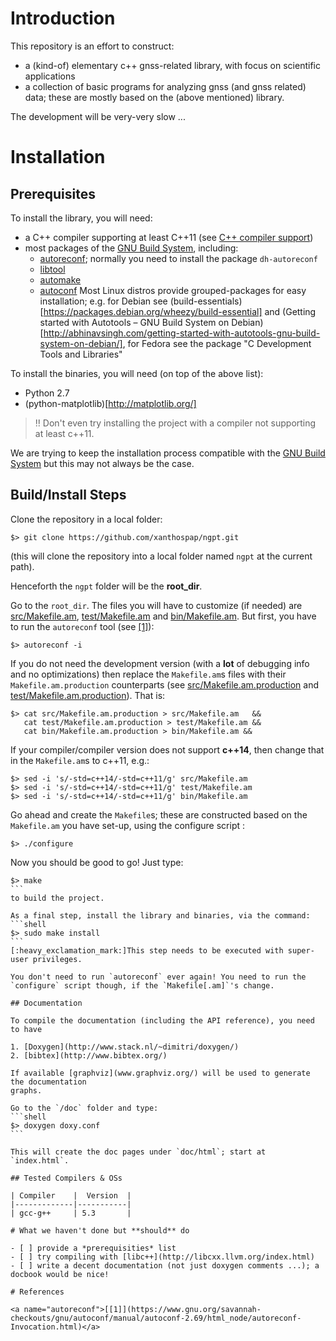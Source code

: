 # Introduction

This repository is an effort to construct:

* a (kind-of) elementary c++ gnss-related library, with focus on scientific applications
* a collection of basic programs for analyzing gnss (and gnss related) data; these are
mostly based on the (above mentioned) library.

The development will be very-very slow ...

# Installation

## Prerequisites

To install the library, you will need:

* a C++ compiler supporting at least C++11 (see [C++ compiler support](http://en.cppreference.com/w/cpp/compiler_support))
* most packages of the [GNU Build System](https://en.wikipedia.org/wiki/GNU_build_system),
including:
    * [autoreconf](http://linuxcommand.org/man_pages/autoreconf1.html); normally you need
    to install the package `dh-autoreconf`
    * [libtool](http://www.gnu.org/software/libtool/)
    * [automake](https://www.gnu.org/software/automake/)
    * [autoconf](http://www.gnu.org/software/autoconf/autoconf.html)
Most Linux distros provide grouped-packages for easy installation; e.g. for Debian 
see (build-essentials)[https://packages.debian.org/wheezy/build-essential] 
and (Getting started with Autotools – GNU Build System on Debian)[http://abhinavsingh.com/getting-started-with-autotools-gnu-build-system-on-debian/], 
for Fedora see the package "C Development Tools and Libraries"

To install the binaries, you will need (on top of the above list):

* Python 2.7
* (python-matplotlib)[http://matplotlib.org/]
 
> :bangbang: Don't even try installing the project with a compiler not
> supporting at least c++11.

We are trying to keep the installation process compatible with
the [GNU Build System](https://en.wikipedia.org/wiki/GNU_build_system)
but this may not always be the case.

## Build/Install Steps

Clone the repository in a local folder:
```shell
$> git clone https://github.com/xanthospap/ngpt.git
```

(this will clone the repository into a local folder named `ngpt` at
the current path).

Henceforth the `ngpt` folder will be the **root_dir**.

Go to the `root_dir`. The files you will have to customize (if needed) are 
[src/Makefile.am](src/Makefile.am), [test/Makefile.am](test/Makefile.am) and
[bin/Makefile.am](bin/Makefile.am).
But first, you have to run the `autoreconf` tool (see [[1]](#autoreconf)):
```shell
$> autoreconf -i
```

If you do not need the development version (with a **lot** of
debugging info and no optimizations) then replace the `Makefile.am`s
files with their `Makefile.am.production` counterparts (see 
[src/Makefile.am.production](src/Makefile.am.production) and [test/Makefile.am.production](test/Makefile.am.production)). That is:
```shell
$> cat src/Makefile.am.production > src/Makefile.am   &&
   cat test/Makefile.am.production > test/Makefile.am &&
   cat bin/Makefile.am.production > bin/Makefile.am &&
```

If your compiler/compiler version does not support **c++14**, then
change that in the `Makefile.am`s to c++11, e.g.:
```shell
$> sed -i 's/-std=c++14/-std=c++11/g' src/Makefile.am
$> sed -i 's/-std=c++14/-std=c++11/g' test/Makefile.am
$> sed -i 's/-std=c++14/-std=c++11/g' bin/Makefile.am
```

Go ahead and create the `Makefile`s; these are constructed based on the
`Makefile.am` you have set-up, using the configure script :
```shell
$> ./configure
```

Now you should be good to go! Just type:
````shell
$> make
```
to build the project.

As a final step, install the library and binaries, via the command:
```shell
$> sudo make install
```
[:heavy_exclamation_mark:]This step needs to be executed with super-user privileges.

You don't need to run `autoreconf` ever again! You need to run the
`configure` script though, if the `Makefile[.am]`'s change.

## Documentation

To compile the documentation (including the API reference), you need to have

1. [Doxygen](http://www.stack.nl/~dimitri/doxygen/)
2. [bibtex](http://www.bibtex.org/)

If available [graphviz](www.graphviz.org/) will be used to generate the documentation
graphs.

Go to the `/doc` folder and type:
```shell
$> doxygen doxy.conf
```

This will create the doc pages under `doc/html`; start at `index.html`.

## Tested Compilers & OSs

| Compiler    |  Version  |
|-------------|-----------|
| gcc-g++     | 5.3       |

# What we haven't done but **should** do

- [ ] provide a *prerequisities* list
- [ ] try compiling with [libc++](http://libcxx.llvm.org/index.html)
- [ ] write a decent documentation (not just doxygen comments ...); a docbook would be nice!

# References

<a name="autoreconf">[[1]](https://www.gnu.org/savannah-checkouts/gnu/autoconf/manual/autoconf-2.69/html_node/autoreconf-Invocation.html)</a>
